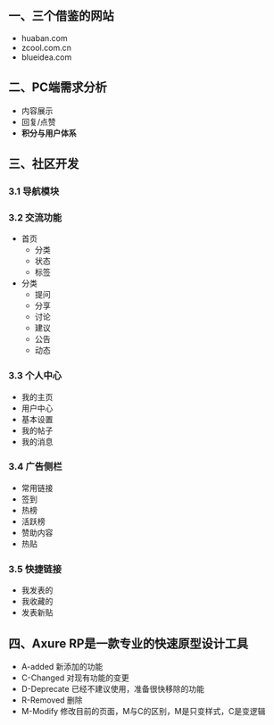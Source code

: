 ## 一、三个借鉴的网站
* huaban.com
* zcool.com.cn
* blueidea.com

## 二、PC端需求分析
* 内容展示
* 回复/点赞
* **积分与用户体系**

## 三、社区开发
### 3.1 导航模块
### 3.2 交流功能
* 首页
    * 分类
    * 状态
    * 标签
* 分类
    * 提问
    * 分享
    * 讨论
    * 建议
    * 公告
    * 动态

### 3.3 个人中心
* 我的主页
* 用户中心
* 基本设置
* 我的帖子
* 我的消息

### 3.4 广告侧栏
* 常用链接
* 签到
* 热榜
* 活跃榜
* 赞助内容
* 热贴

### 3.5 快捷链接
* 我发表的
* 我收藏的
* 发表新贴


## 四、Axure RP是一款专业的快速原型设计工具
* A-added 新添加的功能
* C-Changed 对现有功能的变更
* D-Deprecate 已经不建议使用，准备很快移除的功能
* R-Removed 删除
* M-Modify 修改目前的页面，M与C的区别，M是只变样式，C是变逻辑

